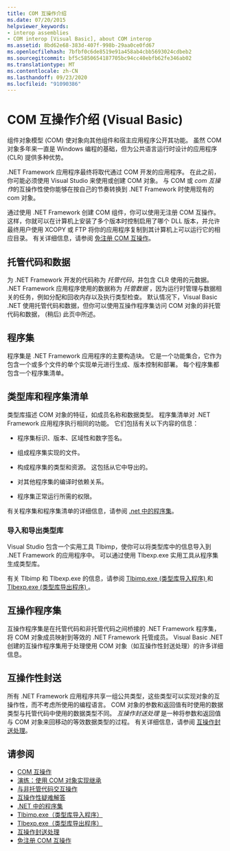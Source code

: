 ```yaml
---
title: COM 互操作介绍
ms.date: 07/20/2015
helpviewer_keywords:
- interop assemblies
- COM interop [Visual Basic], about COM interop
ms.assetid: 8bd62e68-383d-407f-998b-29aa0ce0fd67
ms.openlocfilehash: 7bfbf0c6de8519e91a458ab4cbb5693024cdbeb2
ms.sourcegitcommit: bf5c5850654187705bc94cc40ebfb62fe346ab02
ms.translationtype: MT
ms.contentlocale: zh-CN
ms.lasthandoff: 09/23/2020
ms.locfileid: "91090386"
---
```

# <a name="introduction-to-com-interop-visual-basic"></a>COM 互操作介绍 (Visual Basic)

组件对象模型 (COM) 使对象向其他组件和宿主应用程序公开其功能。 虽然 COM 对象多年来一直是 Windows 编程的基础，但为公共语言运行时设计的应用程序 (CLR) 提供多种优势。  
  
 .NET Framework 应用程序最终将取代通过 COM 开发的应用程序。 在此之前，你可能必须使用 Visual Studio 来使用或创建 COM 对象。 与 COM 或 *com 互操作*的互操作性使你能够在按自己的节奏转换到 .NET Framework 时使用现有的 com 对象。  
  
 通过使用 .NET Framework 创建 COM 组件，你可以使用无注册 COM 互操作。 这样，你就可以在计算机上安装了多个版本时控制启用了哪个 DLL 版本，并允许最终用户使用 XCOPY 或 FTP 将你的应用程序复制到其计算机上可以运行它的相应目录。 有关详细信息，请参阅 [免注册 COM 互操作](../../../framework/interop/registration-free-com-interop.md)。  
  
## <a name="managed-code-and-data"></a>托管代码和数据  

 为 .NET Framework 开发的代码称为 *托管代码*，并包含 CLR 使用的元数据。 .NET Framework 应用程序使用的数据称为 *托管数据* ，因为运行时管理与数据相关的任务，例如分配和回收内存以及执行类型检查。 默认情况下，Visual Basic .NET 使用托管代码和数据，但你可以使用互操作程序集访问 COM 对象的非托管代码和数据， (稍后) 此页中所述。  
  
## <a name="assemblies"></a>程序集  

 程序集是 .NET Framework 应用程序的主要构造块。 它是一个功能集合，它作为包含一个或多个文件的单个实现单元进行生成、版本控制和部署。 每个程序集都包含一个程序集清单。  
  
## <a name="type-libraries-and-assembly-manifests"></a>类型库和程序集清单  

 类型库描述 COM 对象的特征，如成员名称和数据类型。 程序集清单对 .NET Framework 应用程序执行相同的功能。 它们包括有关以下内容的信息：  
  
- 程序集标识、版本、区域性和数字签名。  
  
- 组成程序集实现的文件。  
  
- 构成程序集的类型和资源。 这包括从它中导出的。  
  
- 对其他程序集的编译时依赖关系。  
  
- 程序集正常运行所需的权限。  
  
 有关程序集和程序集清单的详细信息，请参阅 [.net 中的程序集](../../../standard/assembly/index.md)。  
  
### <a name="importing-and-exporting-type-libraries"></a>导入和导出类型库  

 Visual Studio 包含一个实用工具 Tlbimp，使你可以将类型库中的信息导入到 .NET Framework 的应用程序中。 可以通过使用 Tlbexp.exe 实用工具从程序集生成类型库。  
  
 有关 Tlbimp 和 Tlbexp.exe 的信息，请参阅 [Tlbimp.exe (类型库导入程序) ](../../../framework/tools/tlbimp-exe-type-library-importer.md) 和 [Tlbexp.exe (类型库导出程序) ](../../../framework/tools/tlbexp-exe-type-library-exporter.md)。  
  
## <a name="interop-assemblies"></a>互操作程序集  

 互操作程序集是在托管代码和非托管代码之间桥接的 .NET Framework 程序集，将 COM 对象成员映射到等效的 .NET Framework 托管成员。 Visual Basic .NET 创建的互操作程序集用于处理使用 COM 对象（如互操作性封送处理）的许多详细信息。  
  
## <a name="interoperability-marshaling"></a>互操作性封送  

 所有 .NET Framework 应用程序共享一组公共类型，这些类型可以实现对象的互操作性，而不考虑所使用的编程语言。 COM 对象的参数和返回值有时使用的数据类型与托管代码中使用的数据类型不同。 *互操作封送处理* 是一种将参数和返回值与 COM 对象来回移动的等效数据类型的过程。 有关详细信息，请参阅 [互操作封送处理](../../../framework/interop/interop-marshaling.md)。  
  
## <a name="see-also"></a>请参阅

- [COM 互操作](index.md)
- [演练：使用 COM 对象实现继承](walkthrough-implementing-inheritance-with-com-objects.md)
- [与非托管代码交互操作](../../../framework/interop/index.md)
- [互操作性疑难解答](troubleshooting-interoperability.md)
- [.NET 中的程序集](../../../standard/assembly/index.md)
- [Tlbimp.exe（类型库导入程序）](../../../framework/tools/tlbimp-exe-type-library-importer.md)
- [Tlbexp.exe（类型库导出程序）](../../../framework/tools/tlbexp-exe-type-library-exporter.md)
- [互操作封送处理](../../../framework/interop/interop-marshaling.md)
- [免注册 COM 互操作](../../../framework/interop/registration-free-com-interop.md)
